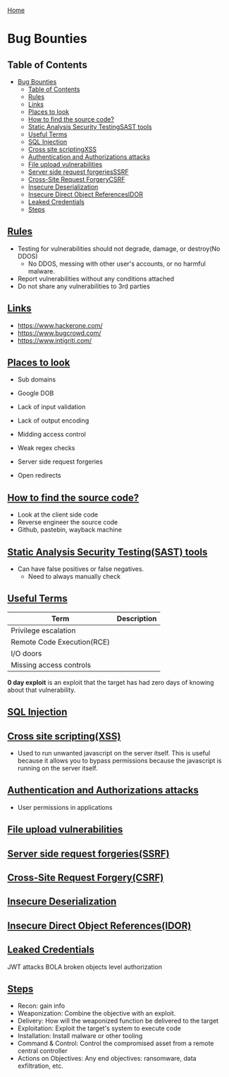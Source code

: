 [Home](../README.md)

# Bug Bounties

## Table of Contents

<!-- TOC -->

- [Bug Bounties](#bug-bounties)
	- [Table of Contents](#table-of-contents)
	- [Rules](#rules)
	- [Links](#links)
	- [Places to look](#places-to-look)
	- [How to find the source code?](#how-to-find-the-source-code)
	- [Static Analysis Security TestingSAST tools](#static-analysis-security-testingsast-tools)
	- [Useful Terms](#useful-terms)
	- [SQL Injection](#sql-injection)
	- [Cross site scriptingXSS](#cross-site-scriptingxss)
	- [Authentication and Authorizations attacks](#authentication-and-authorizations-attacks)
	- [File upload vulnerabilities](#file-upload-vulnerabilities)
	- [Server side request forgeriesSSRF](#server-side-request-forgeriesssrf)
	- [Cross-Site Request ForgeryCSRF](#cross-site-request-forgerycsrf)
	- [Insecure Deserialization](#insecure-deserialization)
	- [Insecure Direct Object ReferencesIDOR](#insecure-direct-object-referencesidor)
	- [Leaked Credentials](#leaked-credentials)
	- [Steps](#steps)

<!-- /TOC -->

## [Rules](#table-of-contents)
- Testing for vulnerabilities should not degrade, damage, or destroy(No DDOS)
	- No DDOS, messing with other user's accounts, or no harmful malware.
- Report vulnerabilities without any conditions attached
- Do not share any vulnerabilities to 3rd parties

## [Links](#table-of-contents)
- https://www.hackerone.com/
- https://www.bugcrowd.com/
- https://www.intigriti.com/

## [Places to look](#table-of-contents)
- Sub domains
- Google DOB


- Lack of input validation
- Lack of output encoding
- Midding access control
- Weak regex checks
- Server side request forgeries
- Open redirects


## [How to find the source code?](#table-of-contents)
  - Look at the client side code
  - Reverse engineer the source code
  - Github, pastebin, wayback machine

## [Static Analysis Security Testing(SAST) tools](#table-of-contents)
  - Can have false positives or false negatives.
    - Need to always manually check

## [Useful Terms](#table-of-contents)

| Term                       | Description |
|----------------------------|-------------|
| Privilege escalation       |             |
| Remote Code Execution(RCE) |             |
| I/O doors                  |             |
| Missing access controls    |             |

**0 day exploit** is an exploit that the target has had zero days of knowing about that vulnerability.

## [SQL Injection](#table-of-contents)
## [Cross site scripting(XSS)](#table-of-contents)
  - Used to run unwanted javascript on the server itself. This is useful because it allows you to bypass permissions because the javascript is running on the server itself.
## [Authentication and Authorizations attacks](#table-of-contents)
- User permissions in applications
## [File upload vulnerabilities](#table-of-contents)
## [Server side request forgeries(SSRF)](#table-of-contents)
## [Cross-Site Request Forgery(CSRF)](#table-of-contents)
## [Insecure Deserialization](#table-of-contents)
## [Insecure Direct Object References(IDOR)](#table-of-contents)
## [Leaked Credentials](#table-of-contents)

JWT attacks
BOLA broken objects level authorization

## [Steps](#table-of-contents)
- Recon: gain info
- Weaponization: Combine the objective with an exploit. 
- Delivery: How will the weaponized function be delivered to the target	
- Exploitation: Exploit the target's system to execute code
- Installation: Install malware or other tooling
- Command & Control: Control the compromised asset from a remote central controller
- Actions on Objectives: Any end objectives: ransomware, data exfiltration, etc.